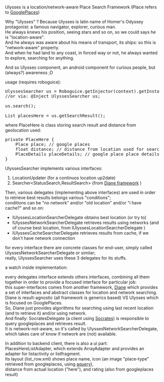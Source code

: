 Ulysses is a location/network-aware Place Search Framework
(Place refers to [GooglePlaces][1])

Why "Ulysses" ? Because Ulysses is latin name of Homer's Odyssey protagonist: 
a famous navigator, explorer, curious man.<br/>
He always knews his position, seeing stars and so on, so we could says he is "location-aware".<br/>
And he always was aware about his means of transport, its ships: so this is "network-aware" property.<br/>
And when he had land to any coast, in forced way or not, he always wanted to explore, searching for anything.<br/>  

And so Ulysses component, an android component for curious people, but (always?) awareness ;D 

usage (requires roboguice):
<pre>UlyssesSearcher us = Roboguice.getInjector(context).getInstance(UlyssesSearcher.class);
//or via: @Inject UlyssesSearcher us;

us.search(); 
 
List<PlaceHere> placesHere = us.getSearchResult();</pre>

where PlaceHere is class storing search result and distance from geolocation used:
<pre>
private PlaceHere {
	Place place; // google places 
	float distance; // distance from location used for search
	PlaceDetails placeDetails; // google place place details 
}</pre>
UlyssesSearcher implements various interfaces:  
1.    LocationUpdater (for a continuos location up2date)
2.    Searcher<StatusSearch,ResultSearch> (from [Diane framework](http://github.com/k0smik0/diane) )

Then, various delegates (implementing above interfaces) are used in order to retrieve best results belongs various "conditions";  
conditions can be "no network" and/or "old location" and/or "i have cache?" and so on:  
-    IUlyssesLocationSearcherDelegate obtains best location (or try to)  
-    IUlyssesNetworkSearcherDelegate retrieves results using networks (and of course best location, from IUlyssesLocationSearcherDelegate )   
-    IUlyssesCacheSearcherDelegate retrieves results from cache, if we don't have network connection

for every interface there are concrete classes for end-user, simply called UlyssesNetworkSearcherDelegate or similar;  
really, UlyssesSearcher uses these 3 delegates for its stuffs.

a watch inside implementation:

every delegates interface extends others interfaces, combining all them together in order to provide a focused interface for particular job:  
this super-interfaces comes from another framework, [Diane](http://github.com/k0smik0/diane) which provides a set of interfaces and abstract 
classes for location and network searching.  
Diane is result-agnostic (all framework is generics based) VS Ulysses which is focused on GooglePlaces.  
So, Diane just provides algorithms for searching using last recent location (and to retrieve it) and/or using network.  
And finally: SocratesDelegate (a client using [Socrates](http://github.com/k0smik0/socrates)) is responsible to query googleplaces and retrieves result.   
It is network-not-aware, so it's called by UlyssesNetworkSearcherDelegate, which takes care of know if network are (not) available. 


In addition to backend client, there is also a ui part:  
PlacesHereListAdapter, which extends ArrayAdapter and provides an adapter for listactivity or listfragment.  
Its layout (list_row.xml) shows place name, icon (an image "place-type" retrieved from googleplaces, using [aquery](http://code.google.com/p/android-query/)),   
distance from actual location ("here"), and rating (also from googleplaces result)

[1]: https://developers.google.com/places/documentation/